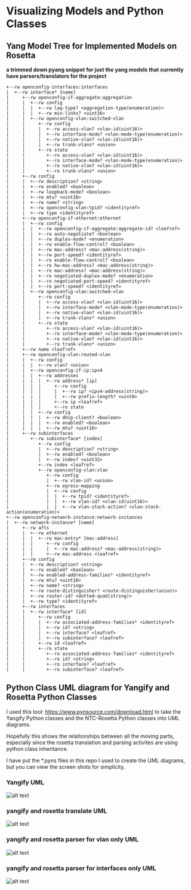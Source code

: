# Visualizing Models and Python Classes

## Yang Model Tree for Implemented Models on Rosetta
**a trimmed down pyang snippet for just the yang models that currently have parsers/translators for the project**
```
+--rw openconfig-interfaces:interfaces
|  +--rw interface* [name]
|     +--rw openconfig-if-aggregate:aggregation
|     |  +--rw config
|     |  |  +--rw lag-type? <aggregation-type(enumeration)>
|     |  |  +--rw min-links? <uint16>
|     |  +--rw openconfig-vlan:switched-vlan
|     |     +--rw config
|     |     |  +--rw access-vlan? <vlan-id(uint16)>
|     |     |  +--rw interface-mode? <vlan-mode-type(enumeration)>
|     |     |  +--rw native-vlan? <vlan-id(uint16)>
|     |     |  +--rw trunk-vlans* <union>
|     |     +--ro state
|     |        +--ro access-vlan? <vlan-id(uint16)>
|     |        +--ro interface-mode? <vlan-mode-type(enumeration)>
|     |        +--ro native-vlan? <vlan-id(uint16)>
|     |        +--ro trunk-vlans* <union>
|     +--rw config
|     |  +--rw description? <string>
|     |  +--rw enabled? <boolean>
|     |  +--rw loopback-mode? <boolean>
|     |  +--rw mtu? <uint16>
|     |  +--rw name? <string>
|     |  +--rw openconfig-vlan:tpid? <identityref>
|     |  +--rw type <identityref>
|     +--rw openconfig-if-ethernet:ethernet
|     |  +--rw config
|     |  |  +--rw openconfig-if-aggregate:aggregate-id? <leafref>
|     |  |  +--rw auto-negotiate? <boolean>
|     |  |  +--rw duplex-mode? <enumeration>
|     |  |  +--rw enable-flow-control? <boolean>
|     |  |  +--rw mac-address? <mac-address(string)>
|     |  |  +--rw port-speed? <identityref>
|     |  |  +--ro enable-flow-control? <boolean>
|     |  |  +--ro hw-mac-address? <mac-address(string)>
|     |  |  +--ro mac-address? <mac-address(string)>
|     |  |  +--ro negotiated-duplex-mode? <enumeration>
|     |  |  +--ro negotiated-port-speed? <identityref>
|     |  |  +--ro port-speed? <identityref>
|     |  +--rw openconfig-vlan:switched-vlan
|     |     +--rw config
|     |     |  +--rw access-vlan? <vlan-id(uint16)>
|     |     |  +--rw interface-mode? <vlan-mode-type(enumeration)>
|     |     |  +--rw native-vlan? <vlan-id(uint16)>
|     |     |  +--rw trunk-vlans* <union>
|     |     +--ro state
|     |        +--ro access-vlan? <vlan-id(uint16)>
|     |        +--ro interface-mode? <vlan-mode-type(enumeration)>
|     |        +--ro native-vlan? <vlan-id(uint16)>
|     |        +--ro trunk-vlans* <union>
|     +--rw name <leafref>
|     +--rw openconfig-vlan:routed-vlan
|     |  +--rw config
|     |  |  +--rw vlan? <union>
|     |  +--rw openconfig-if-ip:ipv4
|     |  |  +--rw addresses
|     |  |  |  +--rw address* [ip]
|     |  |  |     +--rw config
|     |  |  |     |  +--rw ip? <ipv4-address(string)>
|     |  |  |     |  +--rw prefix-length? <uint8>
|     |  |  |     +--rw ip <leafref>
|     |  |  |     +--ro state
|     |  |  +--rw config
|     |  |  |  +--rw dhcp-client? <boolean>
|     |  |  |  +--rw enabled? <boolean>
|     |  |  |  +--rw mtu? <uint16>
|     +--rw subinterfaces
|        +--rw subinterface* [index]
|           +--rw config
|           |  +--rw description? <string>
|           |  +--rw enabled? <boolean>
|           |  +--rw index? <uint32>
|           +--rw index <leafref>
|           +--rw openconfig-vlan:vlan
|              +--rw config
|              |  +--rw vlan-id? <union>
|              +--rw egress-mapping
|              |  +--rw config
|              |  |  +--rw tpid? <identityref>
|              |  |  +--rw vlan-id? <vlan-id(uint16)>
|              |  |  +--rw vlan-stack-action? <vlan-stack-action(enumeration)>
+--rw openconfig-network-instance:network-instances
|  +--rw network-instance* [name]
|     +--rw afts
|     |  +--rw ethernet
|     |  |  +--rw mac-entry* [mac-address]
|     |  |     +--rw config
|     |  |     |  +--rw mac-address? <mac-address(string)>
|     |  |     +--rw mac-address <leafref>
|     +--rw config
|     |  +--rw description? <string>
|     |  +--rw enabled? <boolean>
|     |  +--rw enabled-address-families* <identityref>
|     |  +--rw mtu? <uint16>
|     |  +--rw name? <string>
|     |  +--rw route-distinguisher? <route-distinguisher(union)>
|     |  +--rw router-id? <dotted-quad(string)>
|     |  +--rw type? <identityref>
|     +--rw interfaces
|     |  +--rw interface* [id]
|     |     +--rw config
|     |     |  +--rw associated-address-families* <identityref>
|     |     |  +--rw id? <string>
|     |     |  +--rw interface? <leafref>
|     |     |  +--rw subinterface? <leafref>
|     |     +--rw id <leafref>
|     |     +--ro state
|     |        +--ro associated-address-families* <identityref>
|     |        +--ro id? <string>
|     |        +--ro interface? <leafref>
|     |        +--ro subinterface? <leafref>
```

## Python Class UML diagram for Yangify and Rosetta Python Classes

I used this tool:
https://www.pynsource.com/download.html
to take the Yangify Python classes and the NTC-Rosetta Python classes into UML diagrams. 

Hopefully this shows the relationships between all the moving parts, especially since the rosetta translation and parsing activites are using python class inheritance. 

I have put the *.pyns files in this repo I used to create the UML diagrams, but you can view the screen shots for simplicity. 

### Yangify UML

![alt text](https://github.com/jabelk/yangify_rosetta_model_visuals/blob/master/Yangify_uml.png "Logo Title Text 1")

### yangify and rosetta translate UML

![alt text](https://github.com/jabelk/yangify_rosetta_model_visuals/blob/master/yangify_rosetta_translate.png "Logo Title Text 1")


### yangify and rosetta parser for vlan only UML

![alt text](https://github.com/jabelk/yangify_rosetta_model_visuals/blob/master/yangify_rosetta_parser_vlan.png "Logo Title Text 1")

### yangify and rosetta parser for interfaces only UML
![alt text](https://github.com/jabelk/yangify_rosetta_model_visuals/blob/master/yangify_rosetta_parser_interfaces.png "Logo Title Text 1")